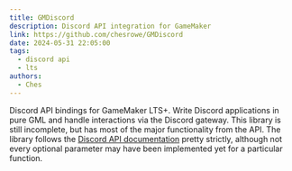 ```yaml
---
title: GMDiscord
description: Discord API integration for GameMaker
link: https://github.com/chesrowe/GMDiscord
date: 2024-05-31 22:05:00
tags:
  - discord api
  - lts
authors:
  - Ches
---
```


Discord API bindings for GameMaker LTS+. Write Discord applications in pure GML and handle interactions via the Discord gateway. This library is still incomplete, but has most of the major functionality from the API. The library follows the [Discord API documentation](https://discord.com/developers/docs/intro) pretty strictly, although not every optional parameter may have been implemented yet for a particular function.